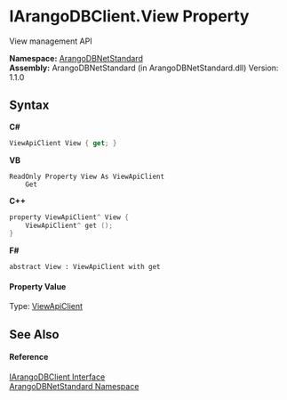 # IArangoDBClient.View Property 
 

View management API

**Namespace:**&nbsp;<a href="069489ce-b545-4054-943a-23b806da64e9">ArangoDBNetStandard</a><br />**Assembly:**&nbsp;ArangoDBNetStandard (in ArangoDBNetStandard.dll) Version: 1.1.0

## Syntax

**C#**<br />
``` C#
ViewApiClient View { get; }
```

**VB**<br />
``` VB
ReadOnly Property View As ViewApiClient
	Get
```

**C++**<br />
``` C++
property ViewApiClient^ View {
	ViewApiClient^ get ();
}
```

**F#**<br />
``` F#
abstract View : ViewApiClient with get

```


#### Property Value
Type: <a href="e1546b8a-e37d-ba73-c040-b7ef70ceb6b1">ViewApiClient</a>

## See Also


#### Reference
<a href="f1dfcddb-16e2-4d32-96b6-9aba6dc06578">IArangoDBClient Interface</a><br /><a href="069489ce-b545-4054-943a-23b806da64e9">ArangoDBNetStandard Namespace</a><br />